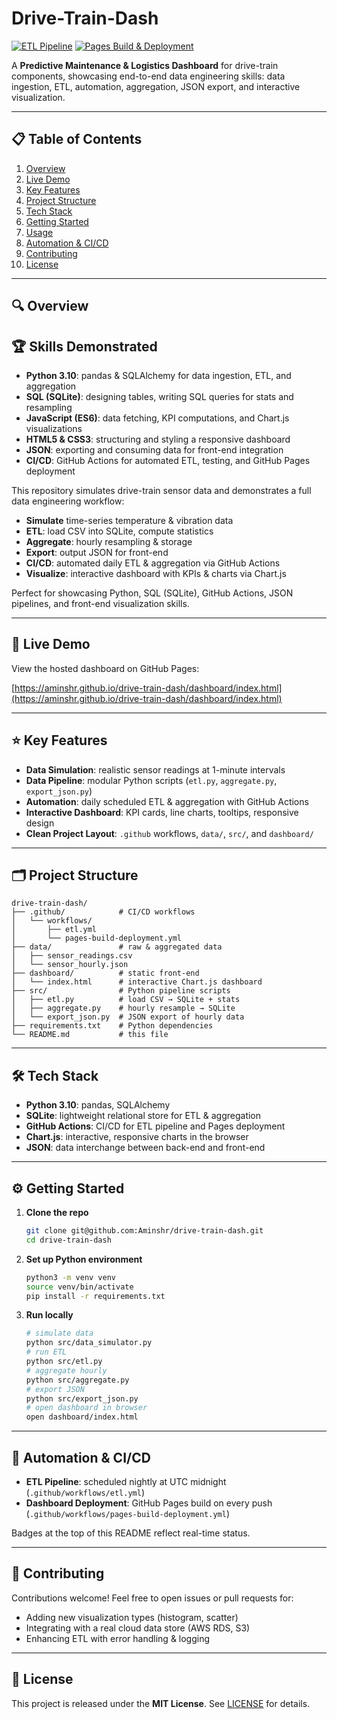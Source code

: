 # Drive-Train-Dash

[![ETL Pipeline](https://github.com/Aminshr/drive-train-dash/actions/workflows/etl.yml/badge.svg)](https://github.com/Aminshr/drive-train-dash/actions/workflows/etl.yml)
[![Pages Build & Deployment](https://github.com/Aminshr/drive-train-dash/actions/workflows/pages-build-deployment.yml/badge.svg)](https://github.com/Aminshr/drive-train-dash/actions/workflows/pages-build-deployment.yml)

A **Predictive Maintenance & Logistics Dashboard** for drive-train components, showcasing end-to-end data engineering skills: data ingestion, ETL, automation, aggregation, JSON export, and interactive visualization.

---

## 📋 Table of Contents
1. [Overview](#-overview)
2. [Live Demo](#-live-demo)
3. [Key Features](#-key-features)
4. [Project Structure](#-project-structure)
5. [Tech Stack](#-tech-stack)
6. [Getting Started](#-getting-started)
7. [Usage](#-usage)
8. [Automation & CI/CD](#-automation--cicd)
9. [Contributing](#-contributing)
10. [License](#-license)

---

## 🔍 Overview

## 🏆 Skills Demonstrated

- **Python 3.10**: pandas & SQLAlchemy for data ingestion, ETL, and aggregation
- **SQL (SQLite)**: designing tables, writing SQL queries for stats and resampling
- **JavaScript (ES6)**: data fetching, KPI computations, and Chart.js visualizations
- **HTML5 & CSS3**: structuring and styling a responsive dashboard
- **JSON**: exporting and consuming data for front-end integration
- **CI/CD**: GitHub Actions for automated ETL, testing, and GitHub Pages deployment


This repository simulates drive-train sensor data and demonstrates a full data engineering workflow:

- **Simulate** time-series temperature & vibration data
- **ETL**: load CSV into SQLite, compute statistics
- **Aggregate**: hourly resampling & storage
- **Export**: output JSON for front-end
- **CI/CD**: automated daily ETL & aggregation via GitHub Actions
- **Visualize**: interactive dashboard with KPIs & charts via Chart.js

Perfect for showcasing Python, SQL (SQLite), GitHub Actions, JSON pipelines, and front-end visualization skills.

---

## 🚀 Live Demo

View the hosted dashboard on GitHub Pages:

[https://aminshr.github.io/drive-train-dash/dashboard/index.html](https://aminshr.github.io/drive-train-dash/dashboard/index.html)

---

## ⭐ Key Features

- **Data Simulation**: realistic sensor readings at 1-minute intervals
- **Data Pipeline**: modular Python scripts (`etl.py`, `aggregate.py`, `export_json.py`)
- **Automation**: daily scheduled ETL & aggregation with GitHub Actions
- **Interactive Dashboard**: KPI cards, line charts, tooltips, responsive design
- **Clean Project Layout**: `.github` workflows, `data/`, `src/`, and `dashboard/`

---

## 🗂️ Project Structure

```
drive-train-dash/
├── .github/            # CI/CD workflows
│   └── workflows/
│       ├── etl.yml
│       └── pages-build-deployment.yml
├── data/               # raw & aggregated data
│   ├── sensor_readings.csv
│   └── sensor_hourly.json
├── dashboard/          # static front-end
│   └── index.html      # interactive Chart.js dashboard
├── src/                # Python pipeline scripts
│   ├── etl.py          # load CSV → SQLite + stats
│   ├── aggregate.py    # hourly resample → SQLite
│   └── export_json.py  # JSON export of hourly data
├── requirements.txt    # Python dependencies
└── README.md           # this file
```

---

## 🛠️ Tech Stack

- **Python 3.10**: pandas, SQLAlchemy
- **SQLite**: lightweight relational store for ETL & aggregation
- **GitHub Actions**: CI/CD for ETL pipeline and Pages deployment
- **Chart.js**: interactive, responsive charts in the browser
- **JSON**: data interchange between back-end and front-end

---

## ⚙️ Getting Started

1. **Clone the repo**
   ```bash
   git clone git@github.com:Aminshr/drive-train-dash.git
   cd drive-train-dash
   ```
2. **Set up Python environment**
   ```bash
   python3 -m venv venv
   source venv/bin/activate
   pip install -r requirements.txt
   ```
3. **Run locally**
   ```bash
   # simulate data
   python src/data_simulator.py
   # run ETL
   python src/etl.py
   # aggregate hourly
   python src/aggregate.py
   # export JSON
   python src/export_json.py
   # open dashboard in browser
   open dashboard/index.html
   ```

---

## 🔄 Automation & CI/CD

- **ETL Pipeline**: scheduled nightly at UTC midnight (`.github/workflows/etl.yml`)
- **Dashboard Deployment**: GitHub Pages build on every push (`.github/workflows/pages-build-deployment.yml`)

Badges at the top of this README reflect real-time status.

---

## 🤝 Contributing

Contributions welcome! Feel free to open issues or pull requests for:
- Adding new visualization types (histogram, scatter)
- Integrating with a real cloud data store (AWS RDS, S3)
- Enhancing ETL with error handling & logging

---

## 📄 License

This project is released under the **MIT License**. See [LICENSE](./LICENSE) for details.

